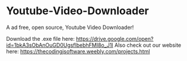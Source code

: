 # Youtube-Video-Downloader
A ad free, open source, Youtube Video Downloader!

Download the .exe file here: https://drive.google.com/open?id=1bkA3sObAnOuGD0UgsflbebhFMI8o_J1I
Also check out our website here: https://thecodingjsoftware.weebly.com/projects.html
